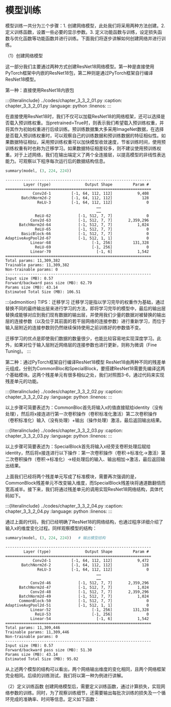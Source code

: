 # 模型训练

模型训练一共分为三个步骤：1. 创建网络模型，此处我们将采用两种方法创建。2. 定义训练函数，设置一些必要的显示参数。3. 定义功能函数与训练，设定损失函数与优化函数等功能函数并进行训练。下面我们将逐步讲解如何创建网络并进行训练。

（1）创建网络模型

这一部分我们主要通过两种方式创建ResNet18网络模型。第一种是直接使用PyTorch框架中内嵌的ResNet18包，第二种则是通过PyTorch框架自行编译ResNet18模型。

第一种：直接使用ResNet18内嵌包

:::{literalinclude} ../codes/chapter_3_3_2_01.py
:caption: chapter_3_3_2_01.py
:language: python
:linenos:
:::

在直接使用ResNet18时，我们不仅可以加载ResNet18的网络框架，还可以选择是否载入预训练权重。当pretrained=True时，则表示我们希望载入预训练权重，并将其作为初始权重进行后续训练。预训练数据集大多采用ImageNet数据，在选择是否载入预训练权重时，可以观察自己的训练数据和预训练数据的特征相似性。如果数据特征相似，采用预训练权重可以加快模型收敛速度，节省训练时间，使用预训练权重有时也称为迁移学习。如果数据特征相差较多，则不建议使用预训练权重。对于上述网络，我们在输出端定义了两个全连接层，以提高模型的非线性表达能力。可观察以下程序每次运行后的数据结构信息。

```python
summary(model, (3, 224, 224))
```

```text
----------------------------------------------------------------
        Layer (type)               Output Shape         Param #
================================================================
            Conv2d-1         [-1, 64, 112, 112]           9,408
       BatchNorm2d-2         [-1, 64, 112, 112]             128
              ReLU-3         [-1, 64, 112, 112]               0
                                        ……
                                        ……
             ReLU-62            [-1, 512, 7, 7]               0
           Conv2d-63            [-1, 512, 7, 7]       2,359,296
      BatchNorm2d-64            [-1, 512, 7, 7]           1,024
             ReLU-65            [-1, 512, 7, 7]               0
       BasicBlock-66            [-1, 512, 7, 7]               0
AdaptiveAvgPool2d-67            [-1, 512, 1, 1]               0
           Linear-68                  [-1, 256]         131,328
             ReLU-69                  [-1, 256]               0
           Linear-70                    [-1, 6]           1,542
================================================================
Total params: 11,309,382
Trainable params: 11,309,382
Non-trainable params: 0
----------------------------------------------------------------
Input size (MB): 0.57
Forward/backward pass size (MB): 62.79
Params size (MB): 43.14
Estimated Total Size (MB): 106.51
```

:::{admonition} TIPS：迁移学习
迁移学习是指以学习完毕的权重作为基础，通过替换不同的最终输出层来进行学习的方法，即将学习完毕的模型中，最后的输出层替换成能够对应到我们现有数据的输出层，并使用我们少量的数据对被替换的输出层的连接参数（以及位于其前面的若干层网络的连接参数）进行重新学习，而位于输入层附近的连接参数则仍然继续保持使用之前训练好的参数值不变。

迁移学习的优点是即使我们数据的数量很少，也能比较容易地实现深度学习。此外，如果对位于输入层附近网络层的连接参数也进行更新，则称为微调（Fine Tuning)。
:::

第二种：通过PyTorch框架自行编译ResNet18模型
ResNet18由两种不同的残差单元组成，分别为CommonBloc和SpecialBlock，要搭建ResNet18需要先编译这两个基础模块。这两个残差单元有很多相似之处，我们对照图3-6，通过代码来实现残差单元的功能。

:::{literalinclude} ../codes/chapter_3_3_2_02.py
:caption: chapter_3_3_2_02.py
:language: python
:linenos:
:::

以上步骤可简要表述为：CommonBloc首先将输入x的值直接赋给identity（没有处理），然后将x接连进行第一次卷积操作（卷积标准化激活）第二次卷积操作（卷积标准化）输入（没有处理）+输出（操作处理）激活，最后返回输出结果。

:::{literalinclude} ../codes/chapter_3_3_2_03.py
:caption: chapter_3_3_2_03.py
:language: python
:linenos:
:::

以上步骤可简要表述为：SpecialBlock首先将输入x经旁支卷积处理后赋给identity，然后将x接连进行以下操作：第一次卷积操作（卷积->标准化->激活）第二次卷积操作（卷积->标准化）->经处理后的输入、输出相加->激活，最后返回输出结果。

上面我们已经将两个残差单元写成了标准模块，需要再次强调的是，CommonBlock残差单元不改变输入维度，而SpecialBlock残差块将通道数翻倍而宽高减半。接下来，我们将通过残差单元的调用实现ResNet18网络结构，具体代码如下。

:::{literalinclude} ../codes/chapter_3_3_2_04.py
:caption: chapter_3_3_2_04.py
:language: python
:linenos:
:::

通过上面的代码，我们已经明确了ResNet18的网络结构，也通过程序详细介绍了输入x的维度变化过程。同样观察模型的结构：

```python
summary(model, (3, 224, 224))   # 输出模型结构
```
```text
----------------------------------------------------------------
        Layer (type)               Output Shape         Param #
================================================================
            Conv2d-1         [-1, 64, 112, 112]           9,472
       BatchNorm2d-2         [-1, 64, 112, 112]             128
              ReLU-3         [-1, 64, 112, 112]               0
                                        ……
                                        ……
           Conv2d-46            [-1, 512, 7, 7]       2,359,296
      BatchNorm2d-47            [-1, 512, 7, 7]           1,024
           Conv2d-48            [-1, 512, 7, 7]       2,359,296
      BatchNorm2d-49            [-1, 512, 7, 7]           1,024
      CommonBlock-50            [-1, 512, 7, 7]               0
AdaptiveAvgPool2d-51            [-1, 512, 1, 1]               0
           Linear-52                  [-1, 256]         131,328
             ReLU-53                  [-1, 256]               0
           Linear-54                    [-1, 6]           1,542
================================================================
Total params: 11,309,446
Trainable params: 11,309,446
Non-trainable params: 0
----------------------------------------------------------------
Input size (MB): 0.57
Forward/backward pass size (MB): 51.30
Params size (MB): 43.14
Estimated Total Size (MB): 95.02
```

从上述两个模型的结构可以看出，两个网络输出维度的变化相同，且两个网络框架完全相同。后续的训练测试，我们将以第一种为例进行讲解。

（2）定义训练函数
创建网络模型后，需要定义训练函数，通过计算损失，实现网络参数的训练。同时，为了观察训练细节，还需要输出每批次训练的损失及一个循环完成的准确率、时间等信息。定义如下函数：
